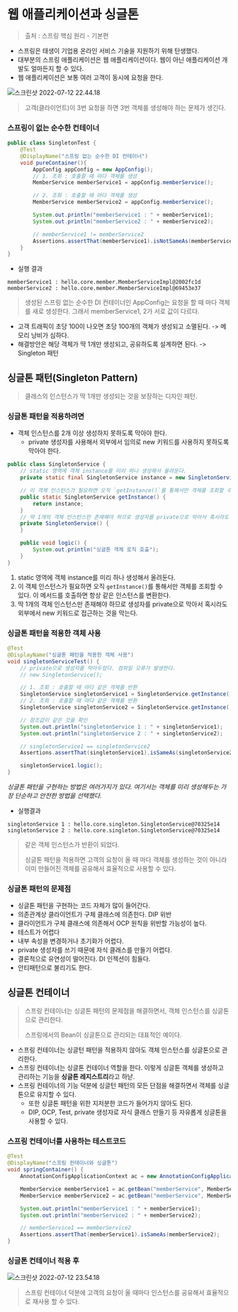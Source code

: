 # 웹 애플리케이션과 싱글톤

> 출처 : 스프링 핵심 원리 - 기본편

- 스프링은 태생이 기업용 온라인 서비스 기술을 지원하기 위해 탄생했다.
- 대부분의 스프링 애플리케이션은 웹 애플리케이션이다. 웹이 아닌 애플리케이션 개발도 얼마든지 할 수 있다.
- 웹 애플리케이션은 보통 여러 고객이 동시에 요청을 한다.

![스크린샷 2022-07-12 22.44.18](https://tva1.sinaimg.cn/large/e6c9d24egy1h44h89lcfwj20xw0is40c.jpg)

> 고객(클라이언트)이 3번 요청을 하면 3번 객체를 생성해야 하는 문제가 생긴다.



### 스프링이 없는 순수한 컨테이너

```java
public class SingletonTest {
    @Test
    @DisplayName("스프링 없는 순수한 DI 컨테이너")
    void pureContainer(){
        AppConfig appConfig = new AppConfig();
        // 1. 조회 : 호출할 때 마다 객체를 생성
        MemberService memberService1 = appConfig.memberService();

        // 2. 조회 : 호출할 때 마다 객체를 생성
        MemberService memberService2 = appConfig.memberService();

        System.out.println("memberService1 : " + memberService1);
        System.out.println("memberService2 : " + memberService2);

        // memberService1 != memberService2
        Assertions.assertThat(memberService1).isNotSameAs(memberService2);
    }
}
```

* 실행 결과

```
memberService1 : hello.core.member.MemberServiceImpl@2002fc1d
memberService2 : hello.core.member.MemberServiceImpl@69453e37
```

> 생성된 스프링 없는 순수한 DI 컨테이너인 AppConfig는 요청을 할 때 마다 객체를 새로 생성한다. 그래서 memberService1, 2가 서로 값이 다르다.

* 고객 트래픽이 초당 100이 나오면 초당 100개의 객체가 생성되고 소멸된다. -> 메모리 낭비가 심하다.
* 해결방안은 해당 객체가 딱 1개만 생성되고, 공유하도록 설계하면 된다. -> Singleton 패턴 



## 싱글톤 패턴(Singleton Pattern)

> 클래스의 인스턴스가 딱 1개만 생성되는 것을 보장하는 디자인 패턴.

### 싱글톤 패턴을 적용하려면

* 객체 인스턴스를 2개 이상 생성하지 못하도록 막아야 한다.
  * private 생성자를 사용해서 외부에서 임의로 new 키워드를 사용하지 못하도록 막아야 한다.

```java
public class SingletonService {
    // static 영역에 객체 instance를 미리 하나 생성해서 올려둔다.
    private static final SingletonService instance = new SingletonService();

    // 이 객체 인스턴스가 필요하면 오직 `getInstance()`를 통해서만 객체를 조회할 수 있다. 이 메서드를 호출하면 항상 같은 인스턴스를 변환한다.
    public static SingletonService getInstance() {
        return instance;
    }
	// 딱 1개의 객체 인스턴스만 존재해야 하므로 생성자를 private으로 막아서 혹시라도 외부에서 new 키워드로 접근하는 것을 막는다.	
    private SingletonService() {
    }

    public void logic() {
        System.out.println("싱글톤 객체 로직 호출");
    }
}
```

1. static 영역에 객체 instance를 미리 하나 생성해서 올려둔다.
2. 이 객체 인스턴스가 필요하면 오직 `getInstance()`를 통해서만 객체를 조회할 수 있다. 이 메서드를 호출하면 항상 같은 인스턴스를 변환한다.
3. 딱 1개의 객체 인스턴스만 존재해야 하므로 생성자를 private으로 막아서 혹시라도 외부에서 new 키워드로 접근하는 것을 막는다.



### 싱글톤 패턴을 적용한 객체 사용

```java
@Test
@DisplayName("싱글톤 패턴을 적용한 객체 사용")
void singletonServiceTest() {
    // private으로 생성자를 막아두었다. 컴파일 오류가 발생한다.
    // new SingletonService();

    // 1. 조회 : 호출할 때 마다 같은 객체를 반환
    SingletonService singletonService1 = SingletonService.getInstance();
    // 2. 조회 : 호출할 때 마다 같은 객체를 반환
    SingletonService singletonService2 = SingletonService.getInstance();

    // 참조값이 같은 것을 확인
    System.out.println("singletonService 1 : " + singletonService1);
    System.out.println("singletonService 2 : " + singletonService2);

    // singletonService1 == singletonService2
    Assertions.assertThat(singletonService1).isSameAs(singletonService2);

    singletonService1.logic();
}
```

*싱글톤 패턴을 구현하는 방법은 여러가지가 있다. 여기서는 객체를 미리 생성해두는 가장 단순하고 안전한 방법을 선택했다.*

* 실행결과

```
singletonService 1 : hello.core.singleton.SingletonService@70325e14
singletonService 2 : hello.core.singleton.SingletonService@70325e14
```

> 같은 객체 인스턴스가 반환이 되었다.  
>
>   
>
> 싱글톤 패턴을 적용하면 고객의 요청이 올 때 마다 객체를 생성하는 것이 아니라 이미 만들어진 객체를 공유해서 효율적으로 사용할 수 있다.



### 싱글톤 패턴의 문제점

* 싱글톤 패턴을 구현하는 코드 자체가 많이 들어간다.
* 의존관계상 클라이언트가 구체 클래스에 의존한다. DIP 위반
* 클라이언트가 구체 클래스에 의존해서 OCP 원칙을 위반할 가능성이 높다.
* 테스트가 어렵다
* 내부 속성을 변경하거나 초기화가 어렵다.
* private 생성자를 쓰기 때문에 자식 클래스를 만들기 어렵다.
* 결론적으로 유연성이 떨어진다. DI 인젝션이 힘들다.
* 안티패턴으로 불리기도 한다.



## 싱글톤 컨테이너

> 스프링 컨테이너는 싱글톤 패턴의 문제점을 해결하면서, 객체 인스턴스를 싱글톤으로 관리한다.
>
>   
>
> 스프링에서의 Bean이 싱글톤으로 관리되는 대표적인 예이다.



* 스프링 컨테이너는 싱글턴 패턴을 적용하지 않아도 객체 인스턴스를 싱글톤으로 관리한다.
* 스프링 컨테이너는 싱글톤 컨테이너 역할을 한다. 이렇게 싱글톤 객체를 생성하고 관리하는 기능을 **싱글톤 레지스트리**라고 하낟.
* 스프링 컨테이너의 기능 덕분에 싱글턴 패턴의 모든 단점을 해결하면서 객체를 싱글톤으로 유지할 수 있다.
  * 또한 싱글톤 패턴을 위한 지저분한 코드가 들어가지 않아도 된다.
  * DIP, OCP, Test, private 생성자로 자식 클래스 만들기 등 자유롭게 싱글톤을 사용할 수 있다.



### 스프링 컨테이너를 사용하는 테스트코드

  

```java
@Test
@DisplayName("스프링 컨테이너와 싱글톤")
void springContainer() {
    AnnotationConfigApplicationContext ac = new AnnotationConfigApplicationContext(AppConfig.class);

    MemberService memberService1 = ac.getBean("memberService", MemberService.class);
    MemberService memberService2 = ac.getBean("memberService", MemberService.class);

    System.out.println("memberService1 : " + memberService1);
    System.out.println("memberService2 : " + memberService2);

    // memberService1 == memberService2
    Assertions.assertThat(memberService1).isSameAs(memberService2);
}
```



### 싱글톤 컨테이너 적용 후

![스크린샷 2022-07-12 23.54.18](https://tva1.sinaimg.cn/large/e6c9d24egy1h44j93zvs2j20z60jaabd.jpg)

> 스프링 컨테이너 덕분에 고객의 요청이 올 때마다 인스턴스를 공유해서 효율적으로 재사용 할 수 있다.